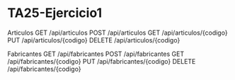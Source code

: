 # TA25-Ejercicio1

Articulos
GET       /api/articulos
POST      /api/articulos
GET       /api/articulos/{codigo}
PUT       /api/articulos/{codigo}
DELETE    /api/articulos/{codigo}

Fabricantes
GET       /api/fabricantes
POST      /api/fabricantes
GET       /api/fabricantes/{codigo}
PUT       /api/fabricantes/{codigo}
DELETE    /api/fabricantes/{codigo}
